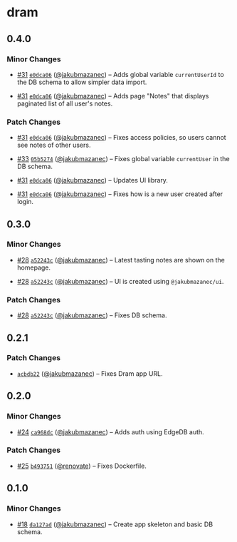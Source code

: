 # dram

## 0.4.0

### Minor Changes

- [#31](https://github.com/jakubmazanec/apps/pull/31) [`e0dca06`](https://github.com/jakubmazanec/apps/commit/e0dca06834bd7a63e2eb5c778837f3fd3436ce7e) ([@jakubmazanec](https://github.com/jakubmazanec)) – Adds global variable `currentUserId` to the DB schema to allow simpler data import.

- [#31](https://github.com/jakubmazanec/apps/pull/31) [`e0dca06`](https://github.com/jakubmazanec/apps/commit/e0dca06834bd7a63e2eb5c778837f3fd3436ce7e) ([@jakubmazanec](https://github.com/jakubmazanec)) – Adds page "Notes" that displays paginated list of all user's notes.

### Patch Changes

- [#31](https://github.com/jakubmazanec/apps/pull/31) [`e0dca06`](https://github.com/jakubmazanec/apps/commit/e0dca06834bd7a63e2eb5c778837f3fd3436ce7e) ([@jakubmazanec](https://github.com/jakubmazanec)) – Fixes access policies, so users cannot see notes of other users.

- [#33](https://github.com/jakubmazanec/apps/pull/33) [`05b5274`](https://github.com/jakubmazanec/apps/commit/05b52744596c583d89bdec307de64118e3026501) ([@jakubmazanec](https://github.com/jakubmazanec)) – Fixes global variable `currentUser` in the DB schema.

- [#31](https://github.com/jakubmazanec/apps/pull/31) [`e0dca06`](https://github.com/jakubmazanec/apps/commit/e0dca06834bd7a63e2eb5c778837f3fd3436ce7e) ([@jakubmazanec](https://github.com/jakubmazanec)) – Updates UI library.

- [#31](https://github.com/jakubmazanec/apps/pull/31) [`e0dca06`](https://github.com/jakubmazanec/apps/commit/e0dca06834bd7a63e2eb5c778837f3fd3436ce7e) ([@jakubmazanec](https://github.com/jakubmazanec)) – Fixes how is a new user created after login.

## 0.3.0

### Minor Changes

- [#28](https://github.com/jakubmazanec/apps/pull/28) [`a52243c`](https://github.com/jakubmazanec/apps/commit/a52243cbc646dedafb510600aa2f0e0794c976a1) ([@jakubmazanec](https://github.com/jakubmazanec)) – Latest tasting notes are shown on the homepage.

- [#28](https://github.com/jakubmazanec/apps/pull/28) [`a52243c`](https://github.com/jakubmazanec/apps/commit/a52243cbc646dedafb510600aa2f0e0794c976a1) ([@jakubmazanec](https://github.com/jakubmazanec)) – UI is created using `@jakubmazanec/ui`.

### Patch Changes

- [#28](https://github.com/jakubmazanec/apps/pull/28) [`a52243c`](https://github.com/jakubmazanec/apps/commit/a52243cbc646dedafb510600aa2f0e0794c976a1) ([@jakubmazanec](https://github.com/jakubmazanec)) – Fixes DB schema.

## 0.2.1

### Patch Changes

- [`acbdb22`](https://github.com/jakubmazanec/apps/commit/acbdb228451e99b7a004ccda6b4c2d8d43df4912) ([@jakubmazanec](https://github.com/jakubmazanec)) – Fixes Dram app URL.

## 0.2.0

### Minor Changes

- [#24](https://github.com/jakubmazanec/apps/pull/24) [`ca968dc`](https://github.com/jakubmazanec/apps/commit/ca968dc2e1574c656984ae5048a88296c9e47bf9) ([@jakubmazanec](https://github.com/jakubmazanec)) – Adds auth using EdgeDB auth.

### Patch Changes

- [#25](https://github.com/jakubmazanec/apps/pull/25) [`b493751`](https://github.com/jakubmazanec/apps/commit/b493751c18426d7f81c3586b49119e893235cead) ([@renovate](https://github.com/apps/renovate)) – Fixes Dockerfile.

## 0.1.0

### Minor Changes

- [#18](https://github.com/jakubmazanec/apps/pull/18) [`da127ad`](https://github.com/jakubmazanec/apps/commit/da127ad10851fde083e02a4844fb7abb0dcf3d1f) ([@jakubmazanec](https://github.com/jakubmazanec)) – Create app skeleton and basic DB schema.
